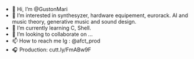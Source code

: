 - 👋 Hi, I’m @GustonMari
- 👀 I’m interested in synthesyzer, hardware equipement, eurorack. AI and music theory, generative music and sound design.
- 🌱 I’m currently learning C, Shell.
- 💞️ I’m looking to collaborate on ...
- 📫 How to reach me Ig : @afct_prod
- 🎧 Production: cutt.ly/FmABw9F

<!---
GustonMari/GustonMari is a ✨ special ✨ repository because its `README.md` (this file) appears on your GitHub profile.
You can click the Preview link to take a look at your changes.
--->
